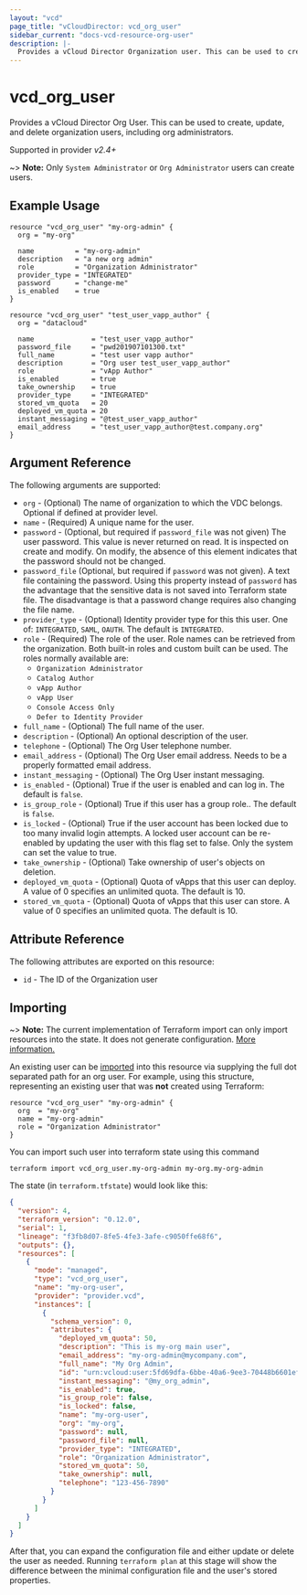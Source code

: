 ```yaml
---
layout: "vcd"
page_title: "vCloudDirector: vcd_org_user"
sidebar_current: "docs-vcd-resource-org-user"
description: |-
  Provides a vCloud Director Organization user. This can be used to create, update, and delete organization users.
---
```


# vcd\_org\_user

Provides a vCloud Director Org User. This can be used to create, update, and delete organization users, including org administrators.

Supported in provider *v2.4+*

~> **Note:** Only `System Administrator` or `Org Administrator` users can create users.

## Example Usage

```hcl
resource "vcd_org_user" "my-org-admin" {
  org = "my-org"

  name          = "my-org-admin"
  description   = "a new org admin"
  role          = "Organization Administrator"
  provider_type = "INTEGRATED"
  password      = "change-me"
  is_enabled    = true
}

resource "vcd_org_user" "test_user_vapp_author" {
  org = "datacloud"
  
  name              = "test_user_vapp_author"
  password_file     = "pwd201907101300.txt"
  full_name         = "test user vapp author"
  description       = "Org user test_user_vapp_author"
  role              = "vApp Author"
  is_enabled        = true
  take_ownership    = true
  provider_type     = "INTEGRATED"
  stored_vm_quota   = 20
  deployed_vm_quota = 20
  instant_messaging = "@test_user_vapp_author"
  email_address     = "test_user_vapp_author@test.company.org"
}
```

## Argument Reference

The following arguments are supported:

* `org` - (Optional) The name of organization to which the VDC belongs. Optional if defined at provider level.
* `name` - (Required) A unique name for the user.
* `password` - (Optional, but required if `password_file` was not given) The user password. This value is never returned 
  on read. It is inspected on create and modify. On modify, the absence of this element indicates that the password 
  should not be changed.
* `password_file` (Optional, but required if `password` was not given). A text file containing the password. 
  Using this property instead of `password` has the advantage that the sensitive data is not saved into Terraform state 
  file. The disadvantage is that a password change requires also changing the file name.
* `provider_type` - (Optional) Identity provider type for this this user. One of: `INTEGRATED`, `SAML`, `OAUTH`. The default
   is `INTEGRATED`.
* `role` - (Required) The role of the user. Role names can be retrieved from the organization. Both built-in roles and
  custom built can be used. The roles normally available are:
    * `Organization Administrator`
    * `Catalog Author`
    * `vApp Author`
    * `vApp User`
    * `Console Access Only`
    * `Defer to Identity Provider`
* `full_name` - (Optional) The full name of the user.
* `description` - (Optional) An optional description of the user.
* `telephone` - (Optional) The Org User telephone number.
* `email_address` - (Optional) The Org User email address. Needs to be a properly formatted email address.
* `instant_messaging` - (Optional) The Org User instant messaging.
* `is_enabled` - (Optional) True if the user is enabled and can log in. The default is `false`.
* `is_group_role` - (Optional) True if this user has a group role.. The default is `false`.
* `is_locked` - (Optional) True if the user account has been locked due to too many invalid login attempts. A locked 
  user account can be re-enabled by updating the user with this flag set to false. Only the system can set the value to 
  true. 
* `take_ownership` - (Optional) Take ownership of user's objects on deletion.
* `deployed_vm_quota` - (Optional) Quota of vApps that this user can deploy. A value of 0 specifies an unlimited quota.
  The default is 10.
* `stored_vm_quota` - (Optional) Quota of vApps that this user can store. A value of 0 specifies an unlimited quota.
  The default is 10.


## Attribute Reference

The following attributes are exported on this resource:

* `id` - The ID of the Organization user


## Importing

~> **Note:** The current implementation of Terraform import can only import resources into the state. It does not generate
configuration. [More information.][docs-import]

An existing user can be [imported][docs-import] into this resource via supplying the full dot separated path for an
org user. For example, using this structure, representing an existing user that was **not** created using Terraform:

```hcl
resource "vcd_org_user" "my-org-admin" {
  org  = "my-org"
  name = "my-org-admin"
  role = "Organization Administrator"
}
```

You can import such user into terraform state using this command

```
terraform import vcd_org_user.my-org-admin my-org.my-org-admin
```

[docs-import]:https://www.terraform.io/docs/import/

The state (in `terraform.tfstate`) would look like this:

```json
{
  "version": 4,
  "terraform_version": "0.12.0",
  "serial": 1,
  "lineage": "f3fb8d07-8fe5-4fe3-3afe-c9050ffe68f6",
  "outputs": {},
  "resources": [
    {
      "mode": "managed",
      "type": "vcd_org_user",
      "name": "my-org-user",
      "provider": "provider.vcd",
      "instances": [
        {
          "schema_version": 0,
          "attributes": {
            "deployed_vm_quota": 50,
            "description": "This is my-org main user",
            "email_address": "my-org-admin@mycompany.com",
            "full_name": "My Org Admin",
            "id": "urn:vcloud:user:5fd69dfa-6bbe-40a6-9ee3-70448b6601ef",
            "instant_messaging": "@my_org_admin",
            "is_enabled": true,
            "is_group_role": false,
            "is_locked": false,
            "name": "my-org-user",
            "org": "my-org",
            "password": null,
            "password_file": null,
            "provider_type": "INTEGRATED",
            "role": "Organization Administrator",
            "stored_vm_quota": 50,
            "take_ownership": null,
            "telephone": "123-456-7890"
          }
        }
      ]
    }
  ]
}
```

After that, you can expand the configuration file and either update or delete the user as needed. Running `terraform plan`
at this stage will show the difference between the minimal configuration file and the user's stored properties.
